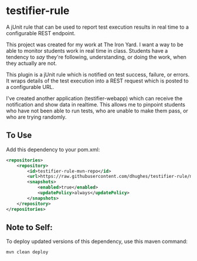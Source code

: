 # testifier-rule

A jUnit rule that can be used to report test execution results in real time to a configurable REST endpoint.

This project was created for my work at The Iron Yard. I want a way to be able to monitor students work in real time in class. Students have a tendency to _say_ they're following, understanding, or doing the work, when they actually are not. 

This plugin is a jUnit rule which is notified on test success, failure, or errors. It wraps details of the test execution into a REST request which is posted to a configurable URL.

I've created another application (testifier-webapp) which can receive the notification and show data in realtime. This allows me to pinpoint students who have not been able to run tests, who are unable to make them pass, or who are trying randomly.

## To Use

Add this dependency to your pom.xml:

```xml
<repositories>
    <repository>
        <id>testifier-rule-mvn-repo</id>
        <url>https://raw.githubusercontent.com/dhughes/testifier-rule/mvn-repo/</url>
        <snapshots>
            <enabled>true</enabled>
            <updatePolicy>always</updatePolicy>
        </snapshots>
    </repository>
</repositories>
```

## Note to Self:

To deploy updated versions of this dependency, use this maven command:

```bash
mvn clean deploy
```